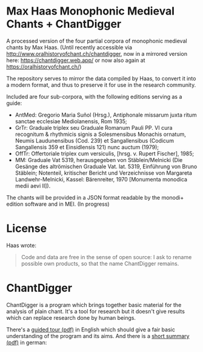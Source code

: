 # Max Haas Monophonic Medieval Chants + ChantDigger

A processed version of the four partial corpora of monophonic medieval chants by Max Haas. (Until recently accessible via http://www.oralhistoryofchant.ch/chantdigger, now in a mirrored version here: https://chantdigger.web.app/ or now also again at https://oralhistoryofchant.ch/)

The repository serves to mirror the data compiled by Haas, to convert it into a modern format, and thus to preserve it for use in the research community.

Included are four sub-corpora, with the following editions serving as a guide:
* AntMed: Gregorio Maria Suñol (Hrsg.), Antiphonale missarum juxta ritum sanctae
ecclesiae Mediolanensis, Rom 1935;
* GrTr: Graduale triplex seu Graduale Romanum Pauli PP. VI cura recognitum &
rhythmicis signis a Solesmensibus Monachis ornatum, Neumis Laudunensibus (Cod. 239)
et Sangallensibus (Codicum Sangallensis 359 et Einsidlensis 121) nunc auctum (1979);
* OffTr: Offertoriale triplex cum versiculis, [hrsg. v. Rupert Fischer], 1985;
* MM: Graduale Vat 5319, herausgegeben von Stäblein/Melnicki (Die Gesänge des
altrömischen Graduale Vat. lat. 5319, Einführung von Bruno Stäblein; Notenteil,
kritischer Bericht und Verzeichnisse von Margareta Landwehr-Melnicki, Kassel:
Bärenreiter, 1970 [Monumenta monodica medii aevi II]).

The chants will be provided in a JSON format readable by the monodi+ edition software and in MEI. (In progress)

# License 

Haas wrote:
> Code and data are free in the sense of open source: 
> I ask to rename possible own products, so that the name ChantDigger remains.

# ChantDigger
ChantDigger is a program which brings together basic material for the analysis of plain chant. It's a tool for research but it doesn't give results which can replace research done by human beings.

 There's a [guided tour (pdf)](https://github.com/timeipert/ChantDigger-Restored/files/9471682/GuidedTour.pdf) in English which should give a fair basic understanding of the program and its aims.
And there is a [short summary (pdf)](https://github.com/timeipert/ChantDigger-Restored/files/9471684/ChantDigger.Zusammenfassung.pdf) in german: 
